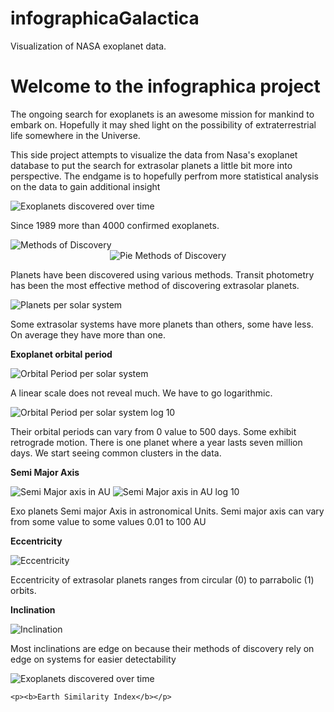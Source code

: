 # infographicaGalactica
Visualization of NASA exoplanet data.

<html>
  <h1> Welcome to the infographica project </h1>
  <p>The ongoing search for exoplanets is an awesome  mission for mankind to embark on. Hopefully it may shed light on the possibility of extraterrestrial life somewhere in the Universe.</p>
  <p>This side project attempts to visualize the data from Nasa's exoplanet database to put the search for extrasolar planets a little bit more into perspective. The endgame is to hopefully perfrom more statistical analysis on the data to gain additional insight</p>
  
  <img src="/Vissies/t01DiscoveryOfExoplanetsOverTime.png" alt="Exoplanets discovered over time">
  
   <p>Since 1989 more than 4000 confirmed exoplanets.</p>
  
  <img src="/Vissies/Methods_of_discovery.png" alt="Methods of Discovery">
  <center>
  <img src="/Vissies/pie_Methods_of_discovery.png" alt="Pie Methods of Discovery">
  </center>

  <p>Planets have been discovered using various methods. Transit photometry has been the most effective method of discovering extrasolar planets.</p>
  
  <img src="/Vissies/Planets_per_solar_system.png" alt="Planets per solar system">
   <p>Some extrasolar systems have more planets than others, some have less. On average they have more than one.</p>
   
   <p><b>Exoplanet orbital period</b></p>

  <img src="/Vissies/orbital_period.png" alt="Orbital Period per solar system">
  <p>A linear scale does not reveal much. We have to go logarithmic.</p>
  <img src="/Vissies/sorted_orbital_period_log10.png" alt="Orbital Period per solar system log 10">
  
   <p>Their orbital periods can vary from 0 value to 500 days. Some exhibit retrograde motion. There is one planet where a year lasts seven million days. We start seeing common clusters in the data.</p>
   
  <p><b>Semi Major Axis</b></p>
   
  <img src="/Vissies/pl_Semi_maj_axis_AU.png" alt="Semi Major axis in AU">
  <img src="/Vissies/pl_Semi_maj_axis_AU_log10.png" alt="Semi Major axis in AU log 10">
  
   <p>Exo planets Semi major Axis in astronomical Units. Semi major axis can vary from some value to some values 0.01 to 100 AU</p>
   
  <p><b>Eccentricity</b></p>
   
  <img src="/Vissies/orbital_eccentricity.png" alt="Eccentricity">
  
   <p>Eccentricity of extrasolar planets ranges from circular (0) to parrabolic (1) orbits.</p>

  <p><b>Inclination</b></p>
   <img src="/Vissies/orbital_inclination.png" alt="Inclination">
   
  <p>Most inclinations are edge on because their methods of discovery rely on edge on systems for easier detectability</p>
   
  <img src="/Vissies/t04rangeOfKNownTemperaturesOfExoplanets.png" alt="Exoplanets discovered over time">
  
    <p><b>Earth Similarity Index</b></p>
  
</html>
